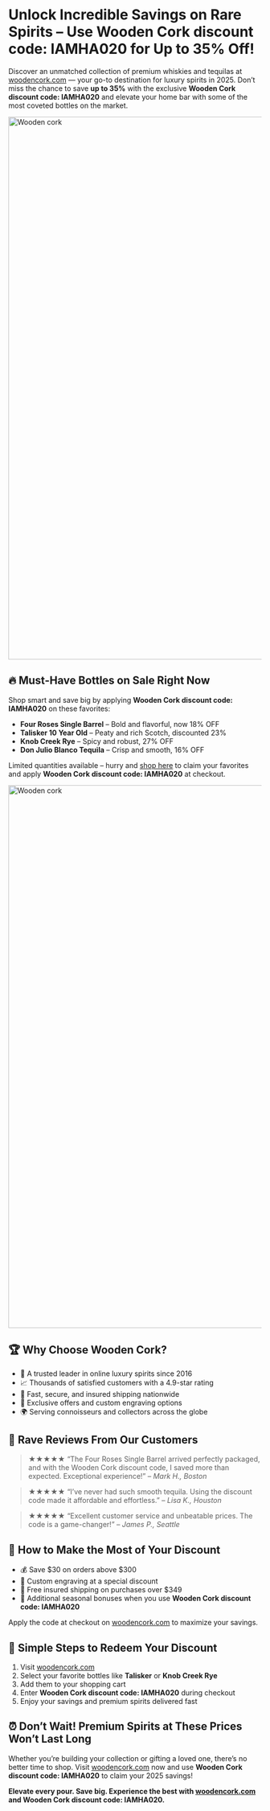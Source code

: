 <h1><strong>Unlock Incredible Savings on Rare Spirits – Use Wooden Cork discount code: IAMHA020 for Up to 35% Off!</strong></h1>
<p>Discover an unmatched collection of premium whiskies and tequilas at <a href="https://woodencork.com/?dt_id=2442997" target="_blank">woodencork.com</a> — your go-to destination for luxury spirits in 2025. Don’t miss the chance to save <strong>up to 35%</strong> with the exclusive <strong>Wooden Cork discount code: IAMHA020</strong> and elevate your home bar with some of the most coveted bottles on the market.</p>
<img src="https://images.mirror-media.xyz/publication-images/1sE2YxUeSgdyLgUSeA5YC.png?height=315&width=630" alt="Wooden cork" width="1080">
<h2><strong>🔥 Must-Have Bottles on Sale Right Now</strong></h2>
<p>Shop smart and save big by applying <strong>Wooden Cork discount code: IAMHA020</strong> on these favorites:</p>
<ul>
<li><strong>Four Roses Single Barrel</strong> – Bold and flavorful, now 18% OFF</li>
<li><strong>Talisker 10 Year Old</strong> – Peaty and rich Scotch, discounted 23%</li>
<li><strong>Knob Creek Rye</strong> – Spicy and robust, 27% OFF</li>
<li><strong>Don Julio Blanco Tequila</strong> – Crisp and smooth, 16% OFF</li>
</ul>
<p>Limited quantities available – hurry and <a href="https://woodencork.com/?dt_id=2442997" target="_blank">shop here</a> to claim your favorites and apply <strong>Wooden Cork discount code: IAMHA020</strong> at checkout.</p>
<img src="https://images.mirror-media.xyz/publication-images/WgLwdMt2DCu-d3Pd5BlOK.jpeg?height=540&width=1080" alt="Wooden cork" width="1080">
<h2><strong>🏆 Why Choose Wooden Cork?</strong></h2>
<ul>
<li>🌟 A trusted leader in online luxury spirits since 2016</li>
<li>📈 Thousands of satisfied customers with a 4.9-star rating</li>
<li>🚚 Fast, secure, and insured shipping nationwide</li>
<li>🎁 Exclusive offers and custom engraving options</li>
<li>🌍 Serving connoisseurs and collectors across the globe</li>
</ul>

<h2><strong>🌟 Rave Reviews From Our Customers</strong></h2>
<blockquote>★★★★★ “The Four Roses Single Barrel arrived perfectly packaged, and with the Wooden Cork discount code, I saved more than expected. Exceptional experience!” – <em>Mark H., Boston</em></blockquote>
<blockquote>★★★★★ “I’ve never had such smooth tequila. Using the discount code made it affordable and effortless.” – <em>Lisa K., Houston</em></blockquote>
<blockquote>★★★★★ “Excellent customer service and unbeatable prices. The code is a game-changer!” – <em>James P., Seattle</em></blockquote>

<h2><strong>💸 How to Make the Most of Your Discount</strong></h2>
<ul>
<li>💰 Save $30 on orders above $300</li>
<li>🎨 Custom engraving at a special discount</li>
<li>🚚 Free insured shipping on purchases over $349</li>
<li>🎉 Additional seasonal bonuses when you use <strong>Wooden Cork discount code: IAMHA020</strong></li>
</ul>
<p>Apply the code at checkout on <a href="https://woodencork.com/?dt_id=2442997" target="_blank">woodencork.com</a> to maximize your savings.</p>

<h2><strong>🛒 Simple Steps to Redeem Your Discount</strong></h2>
<ol>
<li>Visit <a href="https://woodencork.com/?dt_id=2442997" target="_blank">woodencork.com</a></li>
<li>Select your favorite bottles like <strong>Talisker</strong> or <strong>Knob Creek Rye</strong></li>
<li>Add them to your shopping cart</li>
<li>Enter <strong>Wooden Cork discount code: IAMHA020</strong> during checkout</li>
<li>Enjoy your savings and premium spirits delivered fast</li>
</ol>

<h2><strong>⏰ Don’t Wait! Premium Spirits at These Prices Won’t Last Long</strong></h2>
<p>Whether you’re building your collection or gifting a loved one, there’s no better time to shop. Visit <a href="https://woodencork.com/?dt_id=2442997" target="_blank">woodencork.com</a> now and use <strong>Wooden Cork discount code: IAMHA020</strong> to claim your 2025 savings!</p>

<p><strong>Elevate every pour. Save big. Experience the best with <a href="https://woodencork.com/?dt_id=2442997" target="_blank">woodencork.com</a> and <strong>Wooden Cork discount code: IAMHA020</strong>.</strong></p>

